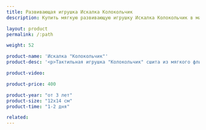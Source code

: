 ```yaml
---
title: Развивающая игрушка Искалка Колокольчик
description: Купить мягкую развивающую игрушку Искалка Колокольчик в магазине KiddyTrick

layout: product
permalink: /:path

weight: 52

product-name: 'Искалка "Колокольчик"'
product-desc: '<p>Тактильная игрушка "Колокольчик" сшита из мягкого флиса и фетра с наполнителем для игрушек. Гранулы и спрятанные в них пуговки и бусины помогут ребенку в развитии мелкой моторики. Фетровый жучок крепиться к листочку шнуром. Веселая форма и яркий цвет порадуют ребенка, а сама игра станет отличным вариантом занять ребенка в путешествии.</p>'

product-video:

product-price: 400

product-year: "от 3 лет"
product-size: "12х14 см"
product-time: "1-2 дня"

related:
---
```

	